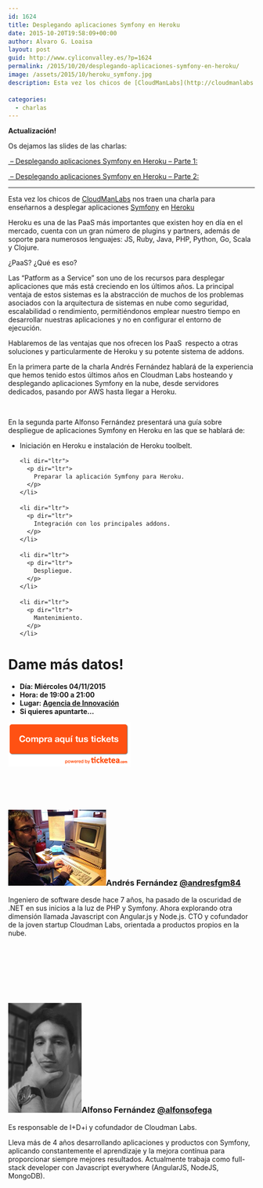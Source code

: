 ```yaml
---
id: 1624
title: Desplegando aplicaciones Symfony en Heroku
date: 2015-10-20T19:58:09+00:00
author: Alvaro G. Loaisa
layout: post
guid: http://www.cyliconvalley.es/?p=1624
permalink: /2015/10/20/desplegando-aplicaciones-symfony-en-heroku/
image: /assets/2015/10/heroku_symfony.jpg
description: Esta vez los chicos de [CloudManLabs](http://cloudmanlabs.com) nos traen una charla para enseñarnos a desplegar aplicaciones [Symfony](https://symfony.com) en [Heroku](https://www.heroku.com)

categories:
  - charlas
---
```

<p dir="ltr">
  <strong>Actualización!</strong>
</p>

<p dir="ltr">
  Os dejamos las slides de las charlas:
</p>

<p dir="ltr">
  <a href="http://slides.com/andresfernandezgarcia/symfony-heroku#/" target="_blank"> &#8211; Desplegando aplicaciones Symfony en Heroku &#8211; Parte 1:</a><br />
</p>

<p dir="ltr">
  <a href="http://slides.com/alfonsofernandez/symfony-heroku#/" target="_blank"> &#8211; Desplegando aplicaciones Symfony en Heroku &#8211; Parte 2:</a><br />
</p>

* * *

<p dir="ltr">
  <p dir="ltr">
    Esta vez los chicos de <a href="http://cloudmanlabs.com/" target="_blank">CloudManLabs</a> nos traen una charla para enseñarnos a desplegar aplicaciones <a href="https://symfony.com/" target="_blank">Symfony</a> en <a href="https://www.heroku.com/" target="_blank">Heroku</a>
  </p>
  
  <p dir="ltr">
    Heroku es una de las PaaS más importantes que existen hoy en día en el mercado, cuenta con un gran número de plugins y partners, además de soporte para numerosos lenguajes: JS, Ruby, Java, PHP, Python, Go, Scala y Clojure.
  </p>
  
  <p>
    ¿PaaS? ¿Qué es eso?
  </p>
  
  <p dir="ltr">
    Las “Patform as a Service” son uno de los recursos para desplegar aplicaciones que más está creciendo en los últimos años. La principal ventaja de estos sistemas es la abstracción de muchos de los problemas asociados con la arquitectura de sistemas en nube como seguridad, escalabilidad o rendimiento, permitiéndonos emplear nuestro tiempo en desarrollar nuestras aplicaciones y no en configurar el entorno de ejecución.
  </p>
  
  <p>
    Hablaremos de las ventajas que nos ofrecen los PaaS  respecto a otras soluciones y particularmente de Heroku y su potente sistema de addons.
  </p>
  
  <p>
    En la primera parte de la charla Andrés Fernández hablará de la experiencia que hemos tenido estos últimos años en Cloudman Labs hosteando y desplegando aplicaciones Symfony en la nube, desde servidores dedicados, pasando por AWS hasta llegar a Heroku.
  </p>
  
  <p>
    &nbsp;
  </p>
  
  <p dir="ltr">
    En la segunda parte Alfonso Fernández presentará una guía sobre despliegue de aplicaciones Symfony en Heroku en las que se hablará de:
  </p>
  
  <ul>
    <li dir="ltr">
      <p dir="ltr">
        Iniciación en Heroku e instalación de Heroku toolbelt.
      </p>
    </li>
    
    <li dir="ltr">
      <p dir="ltr">
        Preparar la aplicación Symfony para Heroku.
      </p>
    </li>
    
    <li dir="ltr">
      <p dir="ltr">
        Integración con los principales addons.
      </p>
    </li>
    
    <li dir="ltr">
      <p dir="ltr">
        Despliegue.
      </p>
    </li>
    
    <li dir="ltr">
      <p dir="ltr">
        Mantenimiento.
      </p>
    </li>
  </ul>
  
  <h1>
  </h1>
  
  <h1>
    Dame más datos!
  </h1>
  
  <ul>
    <li>
      <strong>Día: Miércoles 04/11/2015</strong>
    </li>
    <li>
      <strong>Hora: de 19:00 a 21:00</strong>
    </li>
    <li>
      <strong>Lugar: <a href="https://www.google.es/maps/place/Agencia+de+Innovaci%C3%B3n/@41.618862,-4.747401,17z/data=!3m1!4b1!4m2!3m1!1s0xd476cde13c9d9df:0xc54421ea5d686678" target="_blank">Agencia de Innovación</a></strong>
    </li>
    <li>
      <strong>Si quieres apuntarte… </strong>
    </li>
  </ul>
  
  <p>
    <a href="https://www.ticketea.com/entradas-charla-desplegando-aplicaciones-symfony-en-heroku/" target="_blank"><img class="aligncenter" title="Entradas" src="/assets/2014/04/buyhere1.png" alt="" width="250" height="90" /></a>
  </p>
  
  <p>
    &nbsp;
  </p>
  
  <p>
    &nbsp;
  </p>
  
  <h3 dir="ltr">
    <img class=" wp-image-1629 alignleft" src="/assets/2015/10/andres_fernandez.jpg" alt="andres_fernandez" width="200" height="155" />Andrés Fernández <a href="https://twitter.com/andresfgm84" target="_blank">@andresfgm84</a>
  </h3>
  
  <p dir="ltr">
    Ingeniero de software desde hace 7 años, ha pasado de la oscuridad de .NET en sus inicios a la luz de PHP y Symfony. Ahora explorando otra dimensión llamada Javascript con Angular.js y Node.js. CTO y cofundador de la joven startup Cloudman Labs, orientada a productos propios en la nube.
  </p>
  
  <h3 dir="ltr">
  </h3>
  
  <p>
    &nbsp;
  </p>
  
  <p>
    &nbsp;
  </p>
  
  <h3 dir="ltr">
  </h3>
  
  <p>
    &nbsp;
  </p>
  
  <h3 dir="ltr">
    <img class=" wp-image-1628 alignleft" src="/assets/2015/10/alfonso_fernandez.jpg" alt="alfonso_fernandez" width="150" height="224" />Alfonso Fernández <a href="https://twitter.com/alfonsofega" target="_blank">@alfonsofega</a>
  </h3>
  
  <p dir="ltr">
    Es responsable de I+D+i y cofundador de Cloudman Labs.
  </p>
  
  <p>
    Lleva más de 4 años desarrollando aplicaciones y productos con Symfony, aplicando constantemente el aprendizaje y la mejora contínua para proporcionar siempre mejores resultados. Actualmente trabaja como full-stack developer con Javascript everywhere (AngularJS, NodeJS, MongoDB).
  </p>
  
  <p>
    &nbsp;
  </p>